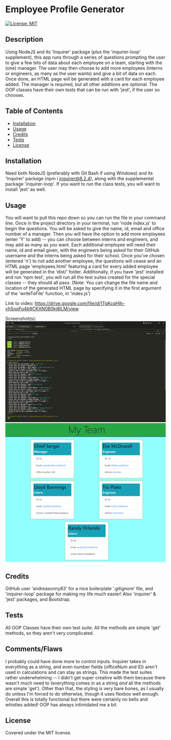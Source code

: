 # Employee Profile Generator
[![License: MIT](https://img.shields.io/badge/License-MIT-yellow.svg)](https://opensource.org/licenses/MIT)

## Description

Using NodeJS and its 'Inquirer' package (plus the 'inquirer-loop' supplement), this app runs through a series of questions prompting the user to give a few bits of data about each employee on a team, starting with the (one) manager. The user may then choose to add more employees (interns or engineers, as many as the user wants) and give a bit of data on each. Once done, an HTML page will be generated with a card for each employee added. The manager is required, but all other additions are optional. The OOP classes have their own tests that can be run with 'jest', if the user so chooses.

## Table of Contents

- [Installation](#installation)
- [Usage](#usage)
- [Credits](#credits)
- [Tests](#tests)
- [License](#license)

## Installation

Need both NodeJS (preferably with Git Bash if using Windows) and its 'Inquirer' package (npm i inquirer@8.2.4), along with the supplemental package 'inquirer-loop'. If you want to run the class tests, you will want to install 'jest' as well.

## Usage

You will want to pull this repo down so you can run the file in your command line. Once in the project directory in your terminal, run 'node index.js' to begin the questions. You will be asked to give the name, id, email and office number of a manager. Then you will have the option to add more employees (enter 'Y' to add) -- you can choose between interns and engineers, and may add as many as you want. Each additional employee will need their name, id and email given, with the engineers being asked for their GitHub username and the interns being asked for their school. Once you've chosen (entered 'n') to not add another employee, the questions will cease and an HTML page 'employees.html' featuring a card for every added employee will be generated in the 'dist/' folder. Additionally, if you have 'jest' installed and run 'npm test', you will run all the test suites created for the special classes -- they should all pass. (Note: You can change the file name and location of the generated HTML page by specifying it in the first argument of the 'writeToFile' function, in 'index.js')

Link to video: https://drive.google.com/file/d/1TgKcqHIh-vhSoqFu4b9CKXN0B0kj8lLM/view

Screenshot(s):
![Finished inquirer question set & jest tests](./assets/images/terminal-test-and-sample.png?raw=true "Example of a finished inquirer set and completed test suite")
![Sample HTML file generated](./assets/images/generated-html-example.png?raw=true "A sample HTML file generated from running the question set")

## Credits

GitHub user 'andreasonny83' for a nice boilerplate '.gitignore' file, and 'inquirer-loop' package for making my life much easier! Also 'inquirer' & 'jest' packages, and Bootstrap.

## Tests

All OOP Classes have their own test suite. All the methods are simple 'get' methods, so they aren't very complicated.

## Comments/Flaws

I probably could have done more to control inputs. Inquirer takes in everything as a string, and even number fields (officeNum and ID) aren't used in calculations and can stay as strings. This made the test suites rather underwhelming -- I didn't get super creative with them because there wasn't much need to (everything comes in as a string _and_ all the methods are simple 'get'). Other than that, the styling is very bare bones, as I usually do unless I'm forced to do otherwise, though it uses flexbox well enough. Overall this is totally functional but there were certainly no bells and whistles added! OOP has always intimidated me a bit.

## License

Covered under the MIT license.

